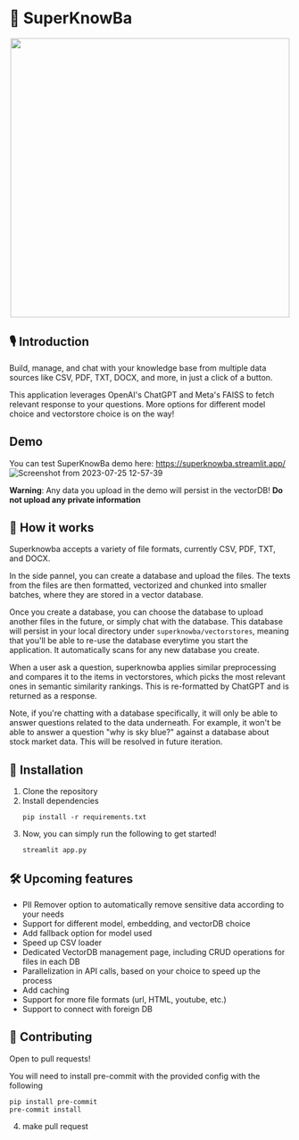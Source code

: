 # 🌌 SuperKnowBa
<div align="center"><img src='https://physics.aps.org/assets/36a7bcf2-38a5-4db6-a05f-c0a2ecc5903d/e51_1.png' width=500></div>

## 🎙️ Introduction

Build, manage, and chat with your knowledge base from multiple data sources like CSV, PDF, TXT, DOCX, and more, in just a click of a button.

This application leverages OpenAI's ChatGPT and Meta's FAISS to fetch relevant response to your questions. More options for different model choice and vectorstore choice is on the way!

## Demo
You can test SuperKnowBa demo here: https://superknowba.streamlit.app/
![Screenshot from 2023-07-25 12-57-39](https://github.com/richieyoum/superknowba/assets/43356500/021b3754-6423-4834-94eb-b8edee047c89)

**Warning**: Any data you upload in the demo will persist in the vectorDB! **Do not upload any private information**

## 🧐 How it works
Superknowba accepts a variety of file formats, currently CSV, PDF, TXT, and DOCX.

In the side pannel, you can create a database and upload the files. The texts from the files are then formatted, vectorized and chunked into smaller batches, where they are stored in a vector database.

Once you create a database, you can choose the database to upload another files in the future, or simply chat with the database. This database will persist in your local directory under `superknowba/vectorstores`, meaning that you'll be able to re-use the database everytime you start the application. It automatically scans for any new database you create.

When a user ask a question, superknowba applies similar preprocessing and compares it to the items in vectorstores, which picks the most relevant ones in semantic similarity rankings. This is re-formatted by ChatGPT and is returned as a response.

Note, if you're chatting with a database specifically, it will only be able to answer questions related to the data underneath. For example, it won't be able to answer a question "why is sky blue?" against a database about stock market data. This will be resolved in future iteration.

## 🦾 Installation
1. Clone the repository
2. Install dependencies
    ```
    pip install -r requirements.txt
    ```
3. Now, you can simply run the following to get started!
    ```
    streamlit app.py
    ```

## 🛠️ Upcoming features
- PII Remover option to automatically remove sensitive data according to your needs
- Support for different model, embedding, and vectorDB choice
- Add fallback option for model used
- Speed up CSV loader
- Dedicated VectorDB management page, including CRUD operations for files in each DB
- Parallelization in API calls, based on your choice to speed up the process
- Add caching
- Support for more file formats (url, HTML, youtube, etc.)
- Support to connect with foreign DB

## 🤝 Contributing
Open to pull requests!

You will need to install pre-commit with the provided config with the following
```
pip install pre-commit
pre-commit install
```
4. make pull request
